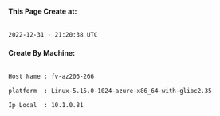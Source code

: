 
   
#### This Page Create at:

```bash

2022-12-31 - 21:20:38 UTC

```

#### Create By Machine:

```bash

Host Name : fv-az206-266

platform  : Linux-5.15.0-1024-azure-x86_64-with-glibc2.35

Ip Local  : 10.1.0.81

```

